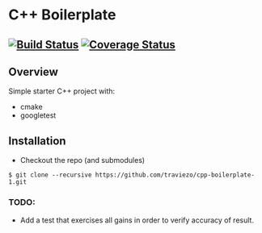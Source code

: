 # C++ Boilerplate
[![Build Status](https://travis-ci.org/traviezo/cpp-boilerplate-1.svg?branch=master)](https://travis-ci.org/traviezo/cpp-boilerplate-1)
[![Coverage Status](https://coveralls.io/repos/github/traviezo/cpp-boilerplate-1/badge.svg?branch=master)](https://coveralls.io/github/traviezo/cpp-boilerplate-1?branch=master)
---

## Overview

Simple starter C++ project with:

- cmake
- googletest

## Installation

- Checkout the repo (and submodules)
```
$ git clone --recursive https://github.com/traviezo/cpp-boilerplate-1.git
```

### TODO:
  - Add a test that exercises all gains in order to verify accuracy of result. 
